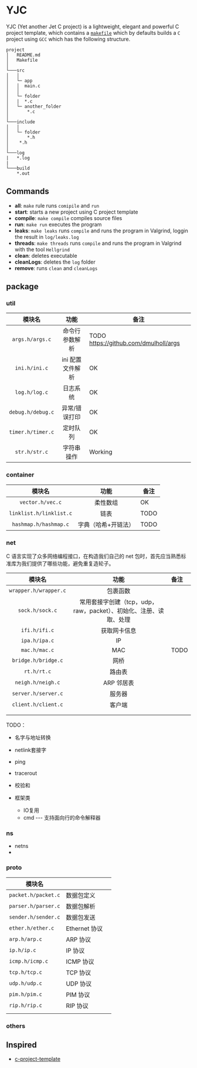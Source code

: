 # YJC

YJC (Yet another Jet C project) is a lightweight, elegant and powerful C project template, which contains a [`makefile`](./Makefile) which by defaults builds a `C` project using `GCC` which has the following structure.

```
project
│   README.md
│   Makefile
│
└───src
│   │
│   └─ app
│   │  main.c
│   │
│   └─ folder
│   |  *.c
│   └─ another_folder
│       *.c
│
└───include
│   │
│   └─ folder
│       *.h
│    *.h
│
└───log
|   *.log
|
└───build
    *.out
```

## Commands

- **all**: `make` rule runs `comipile` and `run`
- **start**: starts a new project using C project template
- **compile**: `make compile` compiles source files
- **run**: `make run` executes the program
- **leaks**: `make leaks` runs `compile` and runs the program in Valgrind, loggin the result in `log/leaks.log`
- **threads**: `make threads` runs `compile` and runs the program in Valgrind with the tool `Hellgrind`
- **clean**: deletes executable
- **cleanLogs**: deletes the `log` folder
- **remove**: runs `clean` and `cleanLogs`

## package

### util

|       模块名        |       功能       | 备注                                  |
| :-----------------: | :--------------: | ------------------------------------- |
|   `args.h/args.c`   |  命令行参数解析  | TODO https://github.com/dmulholl/args |
|    `ini.h/ini.c`    | ini 配置文件解析 | OK                                    |
|    `log.h/log.c`    |     日志系统     | OK                                    |
| `debug.h/debug.c`   |  异常/错误打印   | OK                                    |
|  `timer.h/timer.c`  |     定时队列     | OK                                    |
|    `str.h/str.c`    |    字符串操作    | Working                               |

### container

|     模块名      |        功能         | 备注 |
| :-------------: | :-----------------: | ---- |
|  `vector.h/vec.c`  |      柔性数组       | OK   |
| `linklist.h/linklist.c` |        链表         | TODO |
| `hashmap.h/hashmap.c` | 字典（哈希+开链法） | TODO |

### net

C 语言实现了众多网络编程接口，在构造我们自己的 net 包时，首先应当熟悉标准库为我们提供了哪些功能，避免重复造轮子。

|        模块名         |                             功能                             | 备注 |
| :-------------------: | :----------------------------------------------------------: | :--- |
| `wrapper.h/wrapper.c` |                           包裹函数                           |      |
|    `sock.h/sock.c`    | 常用套接字创建（tcp，udp，raw，packet）、初始化、注册、读取、处理 |      |
|     `ifi.h/ifi.c`     |                         获取网卡信息                         |      |
|     `ipa.h/ipa.c`     |                              IP                              |      |
|     `mac.h/mac.c`     |                             MAC                              | TODO |
|  `bridge.h/bridge.c`  |                             网桥                             |      |
|      `rt.h/rt.c`      |                            路由表                            |      |
|   `neigh.h/neigh.c`   |                          ARP 邻居表                          |      |
|  `server.h/server.c`  |                            服务器                            |      |
|  `client.h/client.c`  |                            客户端                            |      |
|                       |                                                              |      |
|                       |                                                              |      |

TODO：

- 名字与地址转换
- netlink套接字
- ping
- tracerout
- 校验和

- 框架类
    - IO复用
    - cmd --- 支持面向行的命令解释器

### ns

- netns
- 

### proto

| 模块名              |               |      |
| ------------------- | ------------- | ---- |
| `packet.h/packet.c` | 数据包定义    |      |
| `parser.h/parser.c` | 数据包解析    |      |
| `sender.h/sender.c` | 数据包发送    |      |
| `ether.h/ether.c`   | Ethernet 协议 |      |
| `arp.h/arp.c`       | ARP 协议      |      |
| `ip.h/ip.c`         | IP 协议       |      |
| `icmp.h/icmp.c`     | ICMP 协议     |      |
| `tcp.h/tcp.c`       | TCP 协议      |      |
| `udp.h/udp.c`       | UDP 协议      |      |
| `pim.h/pim.c`       | PIM 协议      |      |
| `rip.h/rip.c`       | RIP 协议      |      |
|                     |               |      |


### others



## Inspired

- [c-project-template](https://github.com/pantuza/c-project-template)

